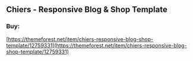 ## Chiers - Responsive Blog & Shop Template
### Buy: 
[https://themeforest.net/item/chiers-responsive-blog-shop-template/12759331](https://themeforest.net/item/chiers-responsive-blog-shop-template/12759331)